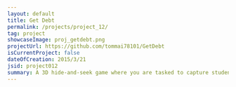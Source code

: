```yaml
---
layout: default
title: Get Debt
permalink: /projects/project_12/
tag: project
showcaseImage: proj_getdebt.png
projectUrl: https://github.com/tommai78101/GetDebt
isCurrentProject: false
dateOfCreation: 2015/3/21
jsid: project012
summary: A 3D hide-and-seek game where you are tasked to capture students running away from you as the debt collector. Uses Unreal Engine 4, written in C++.
---
```

